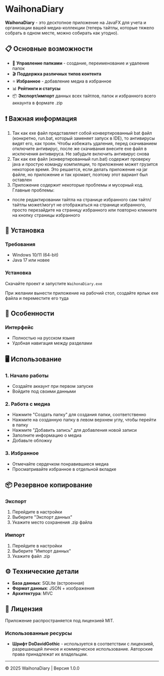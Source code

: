 # WaihonaDiary

**WaihonaDiary** - это десктопное приложение на JavaFX для учета и организации вашей медиа-коллекции (теперь тайтлы, которые тяжело собрать в одном месте, можно собирать как угодно).

## 📋 Основные возможности

- 📁 **Управление папками** - создание, переименование и удаление папок
- 🎬 **Поддержка различных типов контента**
- ⭐ **Избранное** - добавление медиа в избранное
- 📊 **Рейтинги и статусы**
- 📦 **Экспорт/импорт** данных всех тайтлов, папок и избранного всего аккаунта в формате .zip

## ❗ Важная информация

1. Так как exe файл представляет собой конвертированный bat файл (конкретно, run.bat, который заменяет запуск в IDE), то антивирусы видят его, как троян. Чтобы избежать удаления, перед скачиванием отключите антивирус, после же скачивания внесите exe файл в исключения антивируса. Не забудьте включить антивирус снова
2. Так как exe файл (конвертированный run.bat) содержит проверку java и простую команду компиляции, то приложение может грузится некоторое время. Это решается, если делать приложение на jar файле, но приложение и так хромает, поэтому этот вариант был оставлен
3. Приложение содержит некоторые проблемы и мусорный код. Главные проблемы:
- после редактировании тайтла на странице избранного сам тайтл/тайтлы может/могут не отображаться на странице избранного, просто перезайдите на страницу избранного или повторно кликните на кнопку страницы избранного

## 🚀 Установка

### Требования
- Windows 10/11 (64-bit)
- Java 17 или новее

### Установка
Скачайте проект и запустите `WaihonaDiary.exe`

При желании вынести приложение на рабочий стол, создайте ярлык exe файла и переместите его туда

## 🎨 Особенности

### Интерфейс
- Полностью на русском языке
- Удобная навигация между разделами

## 🖥️ Использование

### 1. Начало работы
- Создайте аккаунт при первом запуске
- Войдите под своими данными

### 2. Работа с медиа
- Нажмите "Создать папку" для создания папки, соответственно
- Нажмите на созданную папку в левом верхнем углу, чтобы перейти в папку
- Нажмите "Добавить запись" для добавления новой записи
- Заполните информацию о медиа
- Добавьте обложку

### 3. Избранное
- Отмечайте сердечком понравившиеся медиа
- Просматривайте избранное в отдельной вкладке

## 📦 Резервное копирование

### Экспорт
1. Перейдите в настройки
2. Выберите "Экспорт данных"
3. Укажите место сохранения .zip файла

### Импорт
1. Перейдите в настройки
2. Выберите "Импорт данных"
3. Укажите файл .zip

## ⚙️ Технические детали

- **База данных**: SQLite (встроенная)
- **Формат данных**: JSON + изображения
- **Архитектура**: MVC

## 📄 Лицензия

Приложение распространяется под лицензией MIT.

### Использованные ресурсы
- **Шрифт DoDavidGothic** - используется в соответствии с лицензией, разрешающей личное и коммерческое использование. Авторские права принадлежат их владельцам.

---

© 2025 WaihonaDiary | Версия 1.0.0
